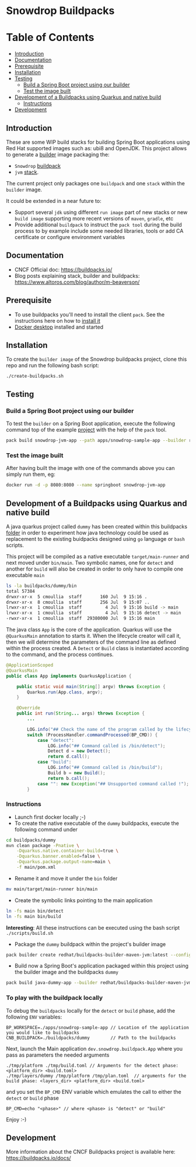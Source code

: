 # Snowdrop Buildpacks

Table of Contents
=================

  * [Introduction](#introduction)
  * [Documentation](#documentation)
  * [Prerequisite](#prerequisite)
  * [Installation](#installation)
  * [Testing](#testing)
    * [Build a Spring Boot project using our builder](#build-a-spring-boot-project-using-our-builder)
    * [Test the image built](#test-the-image-built)
  * [Development of a Buildpacks using Quarkus and native build](#development-of-a-buildpacks-using-quarkus-and-native-build)
    * [Instructions](#instructions)
  * [Development](#development)

## Introduction

These are some WIP build stacks for building Spring Boot applications using Red Hat supported images such as: ubi8 and OpenJDK.
This project allows to generate a [builder](https://buildpacks.io/docs/concepts/components/builder/) image packaging the:
- `Snowdrop` [buildpack](https://buildpacks.io/docs/concepts/components/buildpack/)
- `jvm` [stack](https://buildpacks.io/docs/concepts/components/stack/).

The current project only packages one `buildpack` and one `stack` within the `builder` image. 

It could be extended in a near future to:
- Support several `jdk` using different `run image` part of new stacks or new `build image` supporting more recent versions of `maven`, `gradle`, etc
- Provide additional `buildpack` to instruct the `pack tool` during the build process to by example include some needed libraries, tools or add CA certificate or configure environment variables

## Documentation

- CNCF Official doc: https://buildpacks.io/
- Blog posts explaining stack, builder and buildpacks: https://www.altoros.com/blog/author/m-beaverson/

## Prerequisite

- To use buildpacks you'll need to install the client `pack`. See the instructions here on how to [install it](https://buildpacks.io/docs/tools/pack)
- [Docker desktop](https://docs.docker.com/desktop/) installed and started

## Installation

To create the `builder image` of the Snowdrop buildpacks project, clone this repo and run the following bash script:
```shell script
./create-buildpacks.sh
```

## Testing

### Build a Spring Boot project using our builder

To test the `builder` on a Spring Boot application, execute the following command
top of the example [project](./apps) with the help of the `pack` tool.

```bash
pack build snowdrop-jvm-app --path apps/snowdrop-sample-app --builder redhat/buildpacks-builder-maven-jvm:latest
```

### Test the image built

After having built the image with one of the commands above you can simply run them, eg:

```bash
docker run -d -p 8080:8080 --name springboot snowdrop-jvm-app
```

## Development of a Buildpacks using Quarkus and native build

A java quarkus project called `dummy` has been created within this buildpacks [folder](./buildpacks/dummy) 
in order to experiment how java technology could be used as replacement to the existing buidpacks designed
using `go` language or `bash` scripts.

This project will be compiled as a native executable `target/main-runner` and next moved under `bin/main`.
Two symbolic names, one for `detect` and another for `build` will also be created in order to only have to compile one executable `main`

```bash
ls -la buildpacks/dummy/bin 
total 57384
drwxr-xr-x  5 cmoullia  staff       160 Jul  9 15:16 .
drwxr-xr-x  8 cmoullia  staff       256 Jul  9 15:07 ..
lrwxr-xr-x  1 cmoullia  staff         4 Jul  9 15:16 build -> main
lrwxr-xr-x  1 cmoullia  staff         4 Jul  9 15:16 detect -> main
-rwxr-xr-x  1 cmoullia  staff  29380000 Jul  9 15:16 main
```

The java class `App` is the core of the application. Quarkus will use the `@QuarkusMain`
annotation to starts it. When the lifecycle creator will call it, then we will determine the parameters
of the command line as defined within the process created.
A `Detect` or `Build` class is instantiated according to the command, and the process continues.

```java
@ApplicationScoped
@QuarkusMain
public class App implements QuarkusApplication {

    public static void main(String[] argv) throws Exception {
        Quarkus.run(App.class, argv);
    }

    @Override
    public int run(String... args) throws Exception {
        ...

        LOG.info("## Check the name of the program called by the lifecycle creator");
        switch (ProcessHandler.commandProcessed(BP_CMD)) {
            case "detect":
                LOG.info("## Command called is /bin/detect");
                Detect d = new Detect();
                return d.call();
            case "build":
                LOG.info("## Command called is /bin/build");
                Build b = new Build();
                return b.call();
            case "": new Exception("## Unsupported command called !");
        }
```

### Instructions

- Launch first docker locally ;-)
- To create the native executable of the `dummy` buildpacks, execute the following command under
```bash
cd buildpacks/dummy
mvn clean package -Pnative \
    -Dquarkus.native.container-build=true \
    -Dquarkus.banner.enabled=false \
    -Dquarkus.package.output-name=main \
    -f main/pom.xml
```
- Rename it and move it under the `bin` folder
```bash
mv main/target/main-runner bin/main
```  
- Create the symbolic links pointing to the main application
```bash
ln -fs main bin/detect 
ln -fs main bin/build 
```
**Interesting**: All these instructions can be executed using the bash script `./scripts/build.sh`

- Package the `dummy` buildpack within the project's builder image
```bash
pack builder create redhat/buildpacks-builder-maven-jvm:latest --config ./builders/maven-jvm/builder.toml
```
- Build now a Spring Boot's application packaged within this project using the builder image and the buildpacks `dummy`
```bash
pack build java-dummy-app --builder redhat/buildpacks-builder-maven-jvm:latest -p ./apps/snowdrop-sample-app -v -b dev.snowdrop.buildpacks.dummy
```

### To play with the buildpack locally

To debug the `buildpacks` locally for the `detect` or `build` phase, add the following `ENV` variables:

```text
BP_WORKSPACE=./apps/snowdrop-sample-app // Location of the application you would like to buildpacks 
CNB_BUILDPACK=./buildpacks/dummy        // Path to the buildpacks
```
Next, launch the Main application `dev.snowdrop.buildpack.App` where you pass as parameters the needed arguments 

```text
./tmp/platform ./tmp/build.toml // Arguments for the detect phase: <platform_dir> <build.toml>
./tmp/layers/dummy /tmp/platform /tmp/plan.toml  // arguments for the build phase: <layers_dir> <platform_dir> <build.toml> 
```
and you set the `BP_CMD` ENV variable which emulates the call to either the `detect` or `build` phase

```text
BP_CMD=echo "<phase>" // where <phase> is "detect" or "build"
```

Enjoy :-)

## Development

More information about the CNCF Buildpacks project is available here: https://buildpacks.io/docs/
